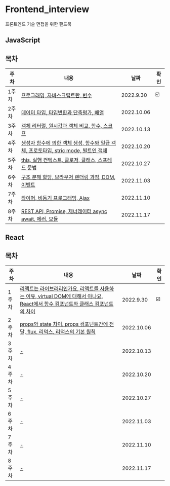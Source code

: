 # Frontend_interview
프론트엔드 기술 면접을 위한 핸드북

## JavaScript

## 목차
|주차|내용|날짜|확인|
|------|---|---|--|
|1주차|[프로그래밍, 자바스크립트란, 변수]()|2022.9.30|☑️ |
|2주차|[데이터 타입, 타입변환과 단축평가, 배열]()|2022.10.06||
|3주차|[객체 리터럴, 원시값과 객체 비교, 함수, 스코프]()|2022.10.13||
|4주차|[생성자 함수에 의한 객체 생성, 함수와 일급 객체, 프로토타입, stric mode, 빌트인 객체]()|2022.10.20||
|5주차|[this, 실행 컨텍스트, 클로저, 클래스, 스프레드 문법]()|2022.10.27||
|6주차|[구조 분해 할당, 브라우저 렌더링 과정, DOM, 이벤트]()|2022.11.03||
|7주차|[타이머, 비동기 프로그래밍, Ajax]()|2022.11.10||
|8주차|[REST API, Promise, 제너레이터 async await, 에러, 모듈]()|2022.11.17||

## React
## 목차
|주차|내용|날짜|확인|
|------|---|---|--|
|1주차|[리액트는 라이브러리인가요, 리액트를 사용하는 이유, virtual DOM에 대해서 아나요, React에서 함수 컴포넌트와 클래스 컴포넌트의 차이 ]()|2022.9.30|☑️ |
|2주차|[props와 state 차이, props 컴포넌트간에 전달, flux, 리덕스, 리덕스의 기본 원칙]()|2022.10.06||
|3주차|[-]()|2022.10.13||
|4주차|[-]()|2022.10.20||
|5주차|[-]()|2022.10.27||
|6주차|[-]()|2022.11.03||
|7주차|[-]()|2022.11.10||
|8주차|[-]()|2022.11.17||
